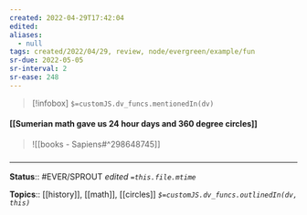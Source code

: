 ```yaml
---
created: 2022-04-29T17:42:04 
edited: 
aliases:
  - null
tags: created/2022/04/29, review, node/evergreen/example/fun
sr-due: 2022-05-05
sr-interval: 2
sr-ease: 248
---
```

> [!infobox]
`$=customJS.dv_funcs.mentionedIn(dv)`

#### [[Sumerian math gave us 24 hour days and 360 degree circles]]

> ![[books - Sapiens#^298648745]]

### <hr class="footnote"/>

**Status**:: #EVER/SPROUT
*edited `=this.file.mtime`*

**Topics**:: [[history]], [[math]], [[circles]]
*`$=customJS.dv_funcs.outlinedIn(dv, this)`*
